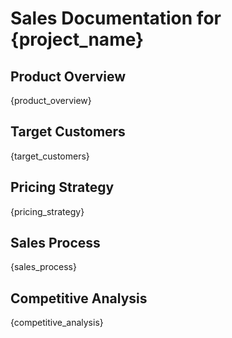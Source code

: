 # Sales Documentation for {project_name}

## Product Overview
{product_overview}

## Target Customers
{target_customers}

## Pricing Strategy
{pricing_strategy}

## Sales Process
{sales_process}

## Competitive Analysis
{competitive_analysis}